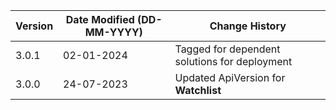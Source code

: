 | **Version** | **Date Modified (DD-MM-YYYY)** | **Change History**                             |
|-------------|--------------------------------|------------------------------------------------|
| 3.0.1       | 02-01-2024                     |Tagged for dependent solutions for deployment   |
| 3.0.0       | 24-07-2023                     |Updated ApiVersion for **Watchlist**            |

